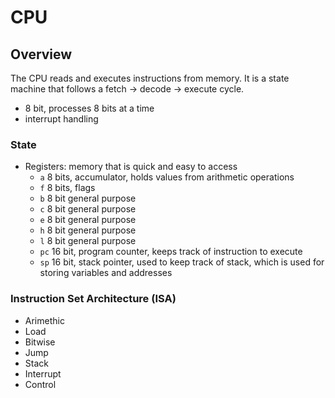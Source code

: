 # CPU

## Overview
The CPU reads and executes instructions from memory. It is a state machine that follows a fetch -> decode -> execute cycle. 

- 8 bit, processes 8 bits at a time
- interrupt handling

### State
- Registers: memory that is quick and easy to access
  - `a` 8 bits, accumulator, holds values from arithmetic operations
  - `f` 8 bits, flags
  - `b` 8 bit general purpose
  - `c` 8 bit general purpose
  - `e` 8 bit general purpose
  - `h` 8 bit general purpose
  - `l` 8 bit general purpose
  - `pc` 16 bit, program counter, keeps track of instruction to execute
  - `sp` 16 bit, stack pointer, used to keep track of stack, which is used for storing variables and addresses

### Instruction Set Architecture (ISA)

- Arimethic
- Load
- Bitwise
- Jump
- Stack
- Interrupt
- Control

